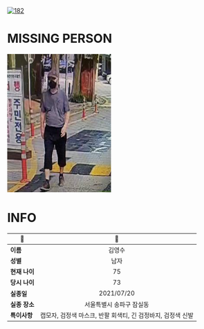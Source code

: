 [![182](https://img.shields.io/badge/%EC%8B%A4%EC%A2%85%EC%8B%A0%EA%B3%A0%EB%8A%94%20%EA%B5%AD%EB%B2%88%EC%97%86%EC%9D%B4-182-blue)](http://safe182.go.kr/index.do)

# MISSING PERSON

<img src="./missing_person.jpg">

# INFO

|🔑|💎|
|--|:--:|
|**이름**|김영수|
|**성별**|남자|
|**현재 나이**|75|
|**당시 나이**|73|
|**실종일**|2021/07/20|
|**실종 장소**|서울특별시 송파구 잠실동 |
|**특이사항**|캡모자, 검정색 마스크, 반팔 회색티, 긴 검정바지, 검정색 신발|
